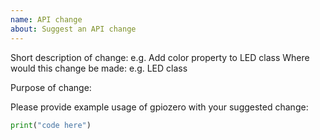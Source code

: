 ```yaml
---
name: API change
about: Suggest an API change
---
```


Short description of change: e.g. Add color property to LED class
Where would this change be made: e.g. LED class

Purpose of change:



Please provide example usage of gpiozero with your suggested change: 

```python
print("code here")
```
